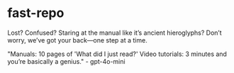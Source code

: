 # fast-repo
Lost? Confused? Staring at the manual like it’s ancient hieroglyphs? Don’t worry, we’ve got your back—one step at a time.

"Manuals: 10 pages of 'What did I just read?' Video tutorials: 3 minutes and you’re basically a genius." - gpt-4o-mini
